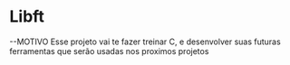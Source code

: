 # Libft

--MOTIVO
Esse projeto vai te fazer treinar C, e desenvolver suas futuras ferramentas que serão usadas nos proximos projetos

